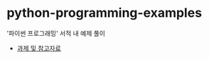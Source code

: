 # python-programming-examples
'파이썬 프로그래밍' 서적 내 예제 풀이

* [과제 및 참고자료](https://ocw.mit.edu/courses/6-0001-introduction-to-computer-science-and-programming-in-python-fall-2016/video_galleries/lecture-videos/)
